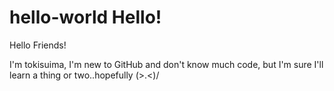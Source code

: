 # hello-world Hello! 

Hello Friends!

I'm tokisuima, I'm new to GitHub and don't know much code, but I'm sure I'll learn a thing or two..hopefully (>.<)/
